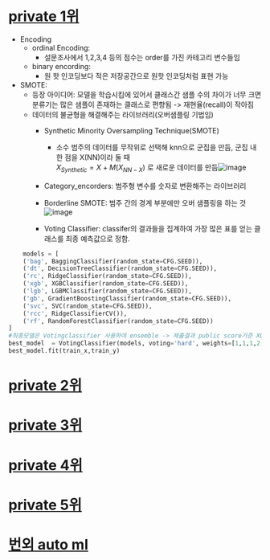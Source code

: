 # [private 1위](https://dacon.io/competitions/official/236035/codeshare/7430?page=1&dtype=recent)
* Encoding
  * ordinal Encoding:
    * 설문조사에서 1,2,3,4 등의 점수는 order를 가진 카테고리 변수들임
  * binary encording:
    * 원 핫 인코딩보다 적은 저장공간으로 원핫 인코딩처럼 표현 가능
* SMOTE:
  * 등장 아이디어: 모델을 학습시킴에 있어서 클래스간 샘플 수의 차이가 너무 크면 분류기는 많은 샘플이 존재하는 클래스로 편향됨 -> 재현율(recall)이 작아짐
  * 데이터의 불균형을 해결해주는 라이브러리(오버샘플링 기법임)
    * Synthetic Minority Oversampling Technique(SMOTE)
        * 소수 범주의 데이터를 무작위로 선택해 knn으로 군집을 만듬, 군집 내 한 점을 X(NN)이라 둘 때<br> $X_{Synthetic} = X + M{(X_{NN-X})}$ 로 새로운 데이터를 만듬![image](https://github.com/Jiwon96/Dacon/assets/65645796/e2ebe61c-d531-4746-8911-66e0a3b9eff1)
     
    * Category_encorders: 범주형 변수를 숫자로 변환해주는 라이브러리
      
    * Borderline SMOTE: 범주 간의 경계 부분에만 오버 샘플링을 하는 것<br>![image](https://github.com/Jiwon96/Dacon/assets/65645796/d6a0d337-98cd-4b5d-bfa5-6585f90dc4b0)
    * Voting Classifier: classifer의 결과들을 집계하여 가장 많은 표를 얻는 클래스를 최종 예측값으로 정함.
```python
    models = [
    ('bag', BaggingClassifier(random_state=CFG.SEED)),
    ('dt', DecisionTreeClassifier(random_state=CFG.SEED)),
    ('rc', RidgeClassifier(random_state=CFG.SEED)),
    ('xgb', XGBClassifier(random_state=CFG.SEED)),
    ('lgb', LGBMClassifier(random_state=CFG.SEED)),
    ('gb', GradientBoostingClassifier(random_state=CFG.SEED)),
    ('svc', SVC(random_state=CFG.SEED)),
    ('rcc', RidgeClassifierCV()),
    ('rf', RandomForestClassifier(random_state=CFG.SEED))
]
#최종모델은 Votingclassifier 사용하여 ensemble -> 제출결과 public score기준 XGBClassifier와 RandomForestClassifier 성능이 좋아 가중치를 주었음
best_model  = VotingClassifier(models, voting='hard', weights=[1,1,1,2,1,1,1,1,2])
best_model.fit(train_x,train_y)
```

      
# [private 2위](https://dacon.io/competitions/official/236035/codeshare/7487?page=2&dtype=recent)
# [private 3위](https://dacon.io/competitions/official/236035/codeshare/7435?page=1&dtype=recent)
# [private 4위](https://dacon.io/competitions/official/236035/codeshare/7429?page=2&dtype=recent)
# [private 5위](https://dacon.io/competitions/official/236035/codeshare/7488?page=2&dtype=recent)
# [번외 auto ml](https://dacon.io/competitions/official/236035/codeshare/7413?page=1&dtype=recent)
